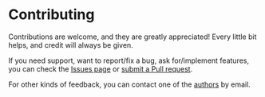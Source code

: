 # Contributing

Contributions are welcome, and they are greatly appreciated! Every little bit helps, and credit will always be given.

If you need support, want to report/fix a bug, ask for/implement features, you can check the
[Issues page](https://github.com/whitemech/gym-sapientino/issues)
or [submit a Pull request](https://github.com/whitemech/gym-sapientino/pulls).

For other kinds of feedback, you can contact one of the
[authors](./authors.md) by email.
